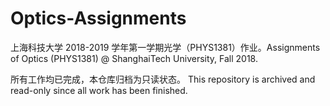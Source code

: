 # Optics-Assignments
上海科技大学 2018-2019 学年第一学期光学（PHYS1381）作业。Assignments of Optics (PHYS1381) @ ShanghaiTech University, Fall 2018.

所有工作均已完成，本仓库归档为只读状态。 This repository is archived and read-only since all work has been finished.
